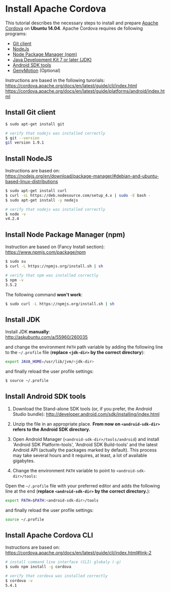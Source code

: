 # Install Apache Cordova

This tutorial describes the necessary steps to install and prepare [Apache Cordova](https://cordova.apache.org/) on **Ubuntu 14.04**. Apache Cordova requires de following programs:

* [Git client](https://git-scm.com/)
* [NodeJs](https://nodejs.org/en/)
* [Node Package Manager (npm)](https://www.npmjs.com/)
* [Java Development Kit 7 or later (JDK)](http://www.oracle.com/technetwork/java/javase/downloads/index.html)
* [Android SDK tools](http://developer.android.com/sdk/installing/index.html)
* [GenyMotion](https://www.genymotion.com/#!/) (Optional)

Instructions are based in the following turorials:  
https://cordova.apache.org/docs/en/latest/guide/cli/index.html
https://cordova.apache.org/docs/en/latest/guide/platforms/android/index.html

## Install Git client

```bash
$ sudo apt-get install git

# verify that nodejs was installed correctly
$ git --version
git version 1.9.1
```

## Install NodeJS

Instructions are based on:  
https://nodejs.org/en/download/package-manager/#debian-and-ubuntu-based-linux-distributions

```bash
$ sudo apt-get install curl
$ curl -sL https://deb.nodesource.com/setup_4.x | sudo -E bash -
$ sudo apt-get install -y nodejs

# verify that nodejs was installed correctly
$ node -v
v4.2.4
```

## Install Node Package Manager (npm)
Instruction are based on (Fancy Install section):  
https://www.npmjs.com/package/npm

```bash
$ sudo su
$ curl -L https://npmjs.org/install.sh | sh

# verify that npm was installed correctly
$ npm -v
3.5.2
```

The following command **won't work**:
```bash
$ sudo curl -L https://npmjs.org/install.sh | sh
```

## Install JDK
Install JDK **manually**:  
http://askubuntu.com/a/55960/260035

and change the environment `PATH` path variable by adding the following line to the `~/.profile` file (**replace `<jdk-dir>` by the correct directory**):
```bash
export JAVA_HOME=/usr/lib/jvm/<jdk-dir>
```

and finally reload the user profile settings:
```bash
$ source ~/.profile
```

## Install Android SDK tools

1. Download the Stand-alone SDK tools (or, if you prefer, the Android Studio bundle):  http://developer.android.com/sdk/installing/index.html

2. Unzip the file in an appropriate place. **From now on `<android-sdk-dir>` refers to the Android SDK directory.**

3. Open Android Manager (`<android-sdk-dir>/tools/android`) and install 'Android SDK Platform-tools', 'Android SDK Build-tools' and the latest Android API (actually the packages marked by default). This process may take several hours and it requires, at least, a lot of available gigabytes.

4. Change the environment `PATH` variable to point to `<android-sdk-dir>/tools`:

  Open the `~/.profile` file with your preferred editor and adds the following line at the end (**replace `<android-sdk-dir>` by the correct directory.**):
  ```bash
  export PATH=$PATH:<android-sdk-dir>/tools
  ```

  and finally reload the user profile settings:
  ```bash
  source ~/.profile
  ```

## Install Apache Cordova CLI
Instructions are based on:  
https://cordova.apache.org/docs/en/latest/guide/cli/index.html#link-2

```bash
# install command line interface (CLI) globaly (-g)
$ sudo npm install -g cordova

# verify that cordova was installed correctly
$ cordova -v
5.4.1
```
